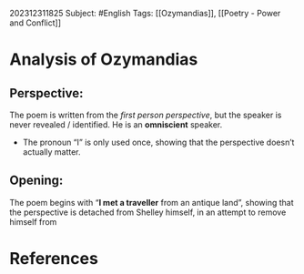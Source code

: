 202312311825
Subject: #English
Tags: [[Ozymandias]], [[Poetry - Power and Conflict]]

# Analysis of Ozymandias

## Perspective:

The poem is written from the *first person perspective*, but the speaker is never revealed / identified. He is an **omniscient** speaker.
 - The pronoun “I” is only used once, showing that the perspective doesn’t actually matter.
## Opening:
The poem begins with “**I met a traveller** from an antique land”, showing that the perspective is detached from Shelley himself, in an attempt to remove himself from



# **References**
